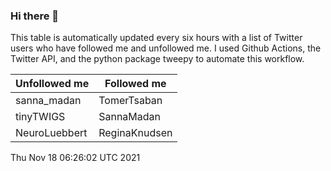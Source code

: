 ### Hi there 👋

This table is automatically updated every six hours with a list of Twitter users who have followed me and unfollowed me. I used Github Actions, the Twitter API, and the python package tweepy to automate this workflow.

| Unfollowed me |  Followed me |
| --- | --- |
|sanna_madan|TomerTsaban|
|tinyTWIGS|SannaMadan|
|NeuroLuebbert|ReginaKnudsen|
Thu Nov 18 06:26:02 UTC 2021
